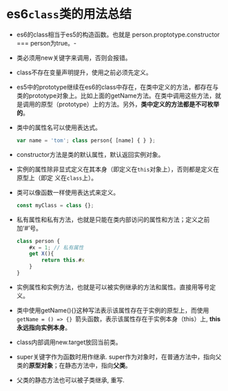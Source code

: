 # es6`class`类的用法总结

- es6的class相当于es5的构造函数。也就是 person.proptotype.constructor === person为true。-

- 类必须用new关键字来调用，否则会报错。

- class不存在变量声明提升，使用之前必须先定义。

- es5中的prototype继续在es6的class中存在，在类中定义的方法，都存在与类的prototype对象上。比如上面的getName方法。在类中调用这些方法，就是调用的原型（prototype）上的方法。另外，**类中定义的方法都是不可枚举的**。

- 类中的属性名可以使用表达式。

   ```js
   var name = 'tom'; class person{ [name] { } };
   ```

- constructor方法是类的默认属性，默认返回实例对象。

- 实例的属性除非显式定义在其本身（即定义在`this`对象上），否则都是定义在原型上（即定 义在`class`上）。

- 类可以像函数一样使用表达式来定义。

   ```js
   const myClass = class {};
   ```

- 私有属性和私有方法，也就是只能在类内部访问的属性和方法；定义之前加‘#’号。

   ```js
   class person { 
       #x = 1; // 私有属性
       get X(){ 
           return this.#x
       } 
   }
   ```

-  实例属性和实例方法，也就是可以被实例继承的方法和属性。直接用等号定义。

-  类中使用getName(){}这种写法表示该属性存在于实例的原型上，而使用`getName = () => {} `箭头函数，表示该属性存在于实例本身（this）上, **this永远指向实例本身**。

- class内部调用new.target放回当前类。

- super关键字作为函数时用作继承. super作为对象时，在普通方法中，指向父类的**原型对象**；在静态方法中，指向**父类**。

-  父类的静态方法也可以被子类继承, 重写.

